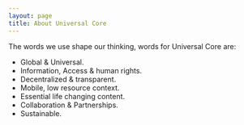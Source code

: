 ```yaml
---
layout: page
title: About Universal Core
---
```


The words we use shape our thinking, words for Universal Core are:

 * Global & Universal.
 * Information, Access & human rights.
 * Decentralized & transparent.
 * Mobile, low resource context.
 * Essential life changing content.
 * Collaboration & Partnerships.
 * Sustainable.
